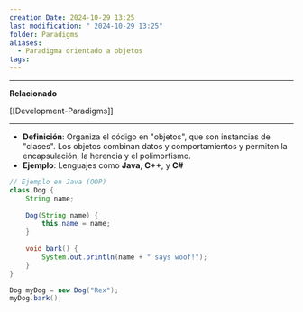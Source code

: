 ```yaml
---
creation Date: 2024-10-29 13:25
last modification: " 2024-10-29 13:25"
folder: Paradigms
aliases:
  - Paradigma orientado a objetos
tags:
---
```

___
**Relacionado**

[[Development-Paradigms]]
___
- **Definición**:
	Organiza el código en "objetos", que son instancias de "clases". Los objetos combinan datos y comportamientos y permiten la encapsulación, la herencia y el polimorfismo.
- **Ejemplo**:
	Lenguajes como **Java**, **C++**, y **C#**

```java
// Ejemplo en Java (OOP)
class Dog {
    String name;
    
    Dog(String name) {
        this.name = name;
    }
    
    void bark() {
        System.out.println(name + " says woof!");
    }
}

Dog myDog = new Dog("Rex");
myDog.bark();
```
